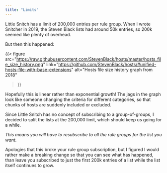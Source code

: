 ```yaml
---
title: "Limits"
---
```

Little Snitch has a limit of 200,000 entries per rule group. When I wrote Snitcher in 2019, the Steven Black lists had around 50k entries, so 200k seemed like plenty of overhead.

But then this happened:

{{< figure
    src="https://raw.githubusercontent.com/StevenBlack/hosts/master/hosts_file_size_history.png"
    link="https://github.com/StevenBlack/hosts/#unified-hosts-file-with-base-extensions"
    alt="Hosts file size history graph from 2018"
>}}

Hopefully this is linear rather than exponential growth! The jags in the graph look like someone changing the criteria for different categories, so that chunks of hosts are suddenly included or excluded.

Since Little Snitch has no concept of subscribing to a group-of-groups, I decided to split the lists at the 200,000 limit, which should keep us going for a while.

_This means you will have to resubscribe to all the rule groups for the list you want._

Apologies that this broke your rule group subscription, but I figured I would rather make a breaking change so that you can see what has happened, than leave you subscribed to just the first 200k entries of a list while the list itself continues to grow.
